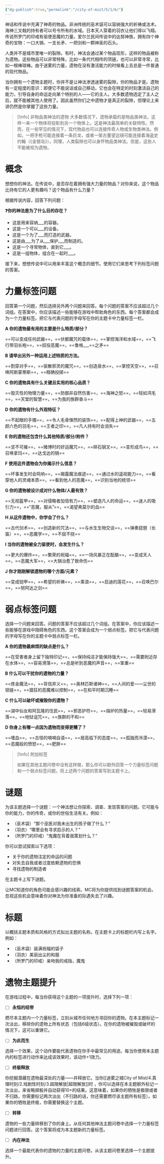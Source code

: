 ```yaml
---
{"dg-publish":true,"permalink":"/city-of-mist/5/1/6/"}
---
```


神话和传说中充满了神奇的物品。非洲传统的巫术袋可以容纳强大的祈祷或法术。海神三叉戟的持有者可以号令所有的水域。日本天人穿着的羽衣让他们得以飞翔。传说所罗门的印戒有驱使恶魔的力量。爱尔兰民间传说中的达努神族，拥有四个神奇的宝物：一口大锅、一支长矛、一把剑和一颗神圣的石头。

人类并不是城市里唯一的裂隙。有时，神法会通过某个物品现形，这样的物品被称为遗物。这些物品可以非常特殊，比如一条代代相传的项链，也可以非常寻常，比如一根棒球棒。由于迷雾的力量，遗物在没有激活能力的时候看上去总是一件普通的现代物品。

当你拥有一个遗物主题时，你并不是让神法渗透迷雾的裂隙，你的物品才是。遗物有一定程度的意识：即便它不能说话或自己移动，它也会在特定的时刻激活自己的能力，引导自身的命运走向某个特别的人——它的主人。大多数遗物选定了主人之后，就不能被其他人使用了。因此虽然你们之中遗物才是真正的裂隙，但理论上来讲仍然是你掌握了这些力量。

>[!info] 非物品类神法的遗物
>大多数情况下，遗物承载的是物品类神法，这样一来一个物体将投影到另一个物体上。这是神法最简单的关联特性。然而，在一些罕见的情况下，现代物品也可以连接传奇人物或生物类神法。例如，一把手枪可能连接着一条巨龙，或者一架古董望远镜可能连接着海盗史约翰（《金银岛》）。同理，人类裂隙也可以身怀物品类神法。但是，这些人不能被视为遗物。

# 概念
想想你的神法。在传说中，是否存在着拥有强大力量的物品？对你来说，这个物品比持有它的人更有趣吗？这个物品有什么力量？

根据传说内容，回答下列问题：

**❓你的神法是为了什么目的存在？**

- 这是用来容纳___的容器。
- 这是一个可以___的设备。
- 这是一个为了___而打造的武器。
- 这是由___为了从___保护___而制造的。
- 这是一个寻常物体，直到它___。
- 这是一组物体，组合在一起时___。

接下来，想想传说中可以用来丰富这个概念的细节。使用它们来思考下列标签问题的答案。

# 力量标签问题

回答第一个问题，然后选择另外两个问题来回答。每个问题的答案不应该超过几个词组。在答案中，你应该描述一些能够在游戏中帮助角色的东西。每个答案都会成为一个力量标签。把它与代表问题的字母写在你的主题卡中力量标签一栏。

**A 你的遗物最有用的主要是什么特质/部分？**

==可以变成任何武器==，==伏都魔咒的载体==，==掌控海洋和水域==，==飞行带羽长袍==，==奴役恶魔==，==鲁格___==之矛==

**B 请举出另外一种运用上述特质的方法。**

==割穿对手==，==驱散邪灵的魔咒==，==创造泉水==，==掌控天空==，==召唤阿斯蒙蒂斯==，==精确投掷==

**C 你的遗物具有什么关键且实用的核心品质？**

==毁灭性的物理力量==，==防御非自然伤害==，==海神之怒==，==轻如鸿毛==，==天堂的智慧==，==为我的族群奋斗==

**D 你的遗物有什么外观特征？**

==不起眼的手镯==，==令人毛骨悚然的装饰==，==配得上神的武器==，==五颜六色的羽毛==，==王者之印==，==凡人持有时会消失==

**E 你的遗物还包含什么其他特质/部分/附件？**

==坚不可摧==，==赌博时的好运魔咒==，==碎石钢叉==，==变形成鸟==，==召唤拿玛==，==达戈达的锅==

**F 使用这件遗物会为你揭示什么信息？**

==坏事发生时会鸣响==，==揭露魔法痕迹==，==通过水的遥视能力==，==看穿他人的灵魂本质==，==看到他人的恶魔==，==识别当地的统领==

**G 你的遗物被设计成对什么物体/人最有效？**

==无视盔甲==，==对侵略者加倍有力==，==塑造凡人的命运==，==迷人的吸引力==，==“恶魔，服从”==，==渴望弗莫尔的血==

**H 从这件遗物中，你学会了什么？**

==古代剑术==，==创造新的咒法==，==与水生生物交谈==，==弹奏琵琶（长笛）==，==恶魔学==，==不屈不挠==

**I 当你的遗物被全力驱使时，会发生什么？**

==更大的爆炸==，==繁荣的祝福==，==一场风暴正在酝酿==，==变成天人==，==恶魔大军==，==大锅治愈了致命伤==

**J 你才刚刚解锁遗物的哪个方面/元素？**

==变成铠甲==，==希望的祈祷==，==乘浪==，==启迪的莲花==，==召唤巴尔==，==努阿达之剑==


# 弱点标签问题
选择一个问题来回答。问题的答案不应该超过几个词组。在答案中，你应该描述一些能够在游戏中阻碍角色的东西。这个答案会成为一个弱点标签。把它与代表问题的字母写在你的主题卡中弱点标签一栏。

**A 你的遗物最麻烦的缺点是什么？**

==在受害者身上留下独特印记==，==保持纯洁才能保持强大==，==需要附近存在水体==，==容易滑落==，==总是听到恶魔的声音==，==笨重==

**B 什么可以干扰你的遗物的力量？**

==炼金魔法==，==背信弃义==，==奥林匹斯诸神==，==人间的爱——尘世的锁链==，==猖狂的恶魔难以控制==，==在和平时期沉睡==

**C 什么可以破坏或摧毁你的遗物？**

==湖中仙女和阿瓦隆的住民==，==邪恶护符==，==熔炉的热量==，==轻易滑落==，==地狱诅咒==，==族群的不和==

**D 你身上有哪一点因为遗物而变得更糟了？**

==嗜血==，==古怪的喃喃自语==，==居高临下的态度==，==孤独而冷漠==，==恶魔般的愤怒==，==肥胖==

>[!info]  附加标签
>
>如果在其他主题问卷中没有这样做，那么你可以额外回答一个力量标签问题和一个弱点标签问题。将上述两个问题的答案写到主题卡上。
# 谜题
为该主题选择一个谜题：一个神法想让你探索、调查、发现答案的问题。它可能与你的能力，你的传奇，或你的世俗生活有关。例如：

- （巫术袋）“那个巫医对我未出生的孩子做了什么？”
- （羽衣）“哪里会有寻求启示的人？”
- （所罗门的印戒）“鬼魔在背着我策划什么？”

你可以尝试探索以下选项：

- 关于你的遗物注定的命运的问题
- 对失去自我或者过度依赖遗物的恐惧
- 寻找遗物的制造者

在主题卡上写下谜题。

让MC知道你的角色可能会感兴趣的线索。MC将为你提供找到谜题答案的机会。忽视这些机会意味着你对神法为你准备的际遇失去了兴趣。


# 标题
以概括主题本质和风格的方式拟出主题的名称。在主题卡上的标题栏内写上名字。例如：

- （巫术袋）装满祝福的袋子
- （羽衣）美丽出尘的和服
- （所罗门的印戒）亲吻我的戒指，魔鬼


# 遗物主题提升
在游戏过程中，每当你获得这个主题的一项提升时，选择下列一项：

- [ ] **永恒的纽带**

燃尽本主题内一个力量标签，立刻从城市任何地方寻回你的遗物。在本主题标记一次淡出，移除你的遗物上所有状态（包括6级状态）。在你的遗物被摧毁或破坏的情况下，这可以重铸它。

- [ ] **为此而生**

选择一个效果，这个动作要能代表遗物在你手中最常见的用途。每当你使用本主题内的标签进行动作来达成该效果时，该动作+1效力。

- [ ] **终极释放**

你挖掘潜藏在遗物最深处的力量——并释放它。当你[[迷雾之城City of Mist/4.真理时刻/2.戏剧性时刻/3.超限解放\|超限解放]]时 ，你可以选择在本主题额外标记一次淡出，来省略掷骰并自动获得10+的结果。这意味着，如果你的牺牲是极限或者不归路，你需要标记两次淡出（不归路的话，你还需要燃尽该主题所有标签）。如果你的牺牲是终极，你需要替换这个主题。

- [ ] **转移**

遗物的一些力量转移到了你的身上。从任何其他神法主题问卷中选择一个力量标签问题进行回答。这个答案将成为本主题新的力量标签。

- [ ] **内在神法**

选择一个最能代表你的遗物的力量的主题问卷。从该主题问卷里选择一个主题提升。